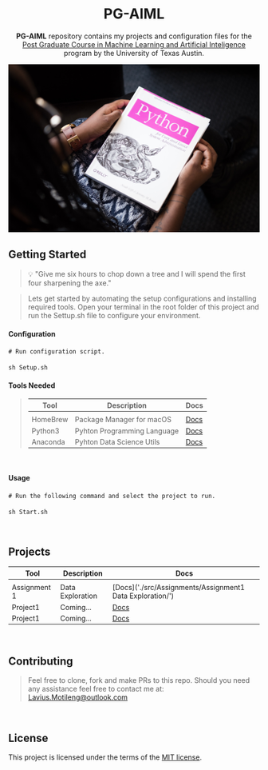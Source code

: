 <h1 align="center">PG-AIML</h1>
<p align="center">
<b>PG-AIML</b> repository contains my projects and configuration files for the <a href="https://www.mygreatlearning.com/artificial-intelligence/courses/pg-program-online-artificial-intelligence-machine-learning" rel="noopener">Post Graduate Course in Machine Learning and Artificial Inteligence</a> program by the University of Texas Austin. 
</p>

![react-material-admin-demo](./Resources/Header.jpg)

## Getting Started

<blockquote>
<p>
💡 "Give me six hours to chop down a tree and I will spend the first four sharpening the axe."
</p>
</blockquote>

<blockquote>
<p>
Lets get started by automating the setup configurations and installing required tools. Open your terminal in the root folder of this project and run the Settup.sh file to configure your environment. 
</p>
</blockquote>

#### Configuration

```
# Run configuration script.

sh Setup.sh
```
#### Tools  Needed
<blockquote>

| Tool         | Description                                 | Docs                                     |
| ------------ | ------------------------------------------- | -------------------------------          |
|                                 |
| HomeBrew     | Package Manager for macOS                   | [Docs](https://brew.sh/)                 |
| Python3      | Pyhton Programming Language                 | [Docs](https://www.python.org/downloads) |
| Anaconda     | Pyhton Data Science Utils                   | [Docs](https://www.anaconda.com)         |

</blockquote>

<br>

#### Usage

```
# Run the following command and select the project to run.

sh Start.sh
```

<br>

## Projects

| Tool         | Description                                 | Docs                                     |
| ------------ | ------------------------------------------- | -------------------------------          |
|                                 |
| Assignment 1 | Data Exploration                            | [Docs]('./src/Assignments/Assignment1 Data Exploration/')                 |
| Project1     | Coming...                                   | [Docs](./src/Projectone)                 |
| Project1     | Coming...                                   | [Docs](./src/Projectone)                 |

<br>

## Contributing
<blockquote>
<p>

Feel free to clone, fork and make PRs to this repo. Should you need any assistance feel free to contact me at:
Lavius.Motileng@outlook.com
<br>
</p>
</blockquote>

<br>

## License

This project is licensed under the terms of the
[MIT license](/LICENSE).
